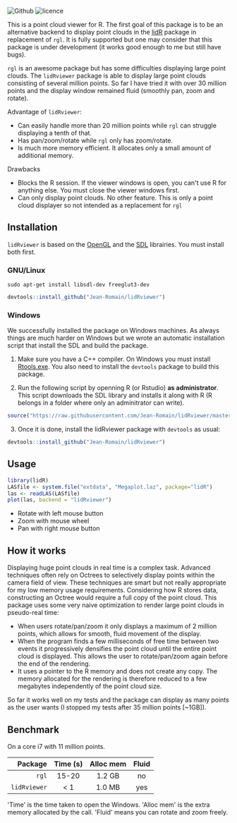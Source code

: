 ![Github](https://img.shields.io/badge/Github-0.1.0-green.svg) ![licence](https://img.shields.io/badge/Licence-GPL--3-blue.svg)

This is a point cloud viewer for R. The first goal of this package is to be an alternative backend to display point clouds in the [lidR](https://github.com/Jean-Romain/lidR) package in replacement of `rgl`. It is fully supported but one may consider that this package is under development (it works good enough to me but still have bugs).

`rgl` is an awesome package but has some difficulties displaying large point clouds. The `lidRviewer` package is able to display large point clouds consisting of several million points. So far I have tried it with over 30 million points and the display window remained fluid (smoothly pan, zoom and rotate).

Advantage of `lidRviewer`:

* Can easily handle more than 20 million points while `rgl` can struggle displaying a tenth of that.
* Has pan/zoom/rotate while `rgl` only has zoom/rotate.
* Is much more memory efficient. It allocates only a small amount of additional memory.

Drawbacks

* Blocks the R session. If the viewer windows is open, you can't use R for anything else. You must close the viewer windows first.
* Can only display point clouds. No other feature. This is only a point cloud displayer so not intended as a replacement for `rgl`

## Installation

`lidRviewer` is based on the [OpenGL](https://www.opengl.org/) and the [SDL](https://www.libsdl.org/) librairies. You must install both first.

### GNU/Linux

```
sudo apt-get install libsdl-dev freeglut3-dev
```

```r
devtools::install_github("Jean-Romain/lidRviewer")
```

### Windows

We successfully installed the package on Windows machines. As always things are much harder on Windows but we wrote an automatic installation script that install the SDL and build the package.

1. Make sure you have a C++ compiler. On Windows you must install [Rtools.exe](https://cran.r-project.org/bin/windows/Rtools/). You also need to install the `devtools` package to build this package.

2. Run the following script by openning R (or Rstudio) **as administrator**. This script downloads the SDL library and installs it along with R (R belongs in a folder where only an adminitrator can write).

```r
source("https://raw.githubusercontent.com/Jean-Romain/lidRviewer/master/sdl.R")
```

3. Once it is done, install the lidRviewer package with `devtools` as usual:

```r
devtools::install_github("Jean-Romain/lidRviewer")
```

## Usage

```r
library(lidR)
LASfile <- system.file("extdata", "Megaplot.laz", package="lidR")
las <- readLAS(LASfile)
plot(las, backend = "lidRviewer")
```

- Rotate with left mouse button
- Zoom with mouse wheel
- Pan with right mouse button

## How it works
 
Displaying huge point clouds in real time is a complex task. Advanced techniques often rely on Octrees to selectively display points within the camera field of view. These techniques are smart but not really appropriate for my low memory usage requirements. Considering how R stores data, constructing an Octree would require a full copy of the point cloud. This package uses some very naive optimization to render large point clouds in pseudo-real time:
 
* When users rotate/pan/zoom it only displays a maximum of 2 million points, which allows for smooth, fluid movement of the display.
* When the program finds a few milliseconds of free time between two events it progressively densifies the point cloud until the entire point cloud is displayed. This allows the user to rotate/pan/zoom again before the end of the rendering.
* It uses a pointer to the R memory and does not create any copy. The memory allocated for the rendering is therefore reduced to a few megabytes independently of the point cloud size.
 
So far it works well on my tests and the package can display as many points as the user wants (I stopped my tests after 35 million points [~1GB]).

## Benchmark

On a core i7 with 11 million points.

| Package            | Time (s)      | Alloc mem | Fluid |
| ------------------:|:-------------:| :--------:|:-----:|
| `rgl`              | 15-20         | 1.2 GB    | no    |
| `lidRviewer`       | < 1           | 1.0 MB    | yes   |

'Time' is the time taken to open the Windows. 'Alloc mem' is the extra memory allocated by the call. 'Fluid' means you can rotate and zoom freely.
